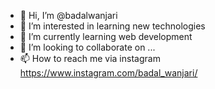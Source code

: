 - 👋 Hi, I’m @badalwanjari
- 👀 I’m interested in learning new technologies 
- 🌱 I’m currently learning web development
- 💞️ I’m looking to collaborate on ...
- 📫 How to reach me via instagram https://www.instagram.com/badal_wanjari/

<!---
badalwanjari/badalwanjari is a ✨ special ✨ repository because its `README.md` (this file) appears on your GitHub profile.
You can click the Preview link to take a look at your changes.
--->
